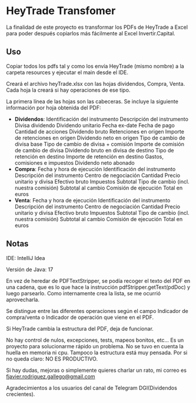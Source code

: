 # HeyTrade Transfomer

La finalidad de este proyecto es transformar los PDFs de HeyTrade a Excel para poder después copiarlos más fácilmente al Excel Invertir.Capital.

## Uso

Copiar todos los pdfs tal y como los envía HeyTrade (mismo nombre) a la carpeta resources y ejecutar el main desde el IDE.

Creará el archivo heyTrade.xlsx con las hojas dividendos, Compra, Venta. Cada hoja la creará si hay operaciones de ese tipo.

La primera línea de las hojas son las cabeceras. Se incluye la siguiente información por hoja obtenida del PDF:
* **Dividendos**:  Identificación del instrumento	Descripción del instrumento	Divisa dividendo	Dividendo unitario	Fecha ex-date	Fecha de pago	Cantidad de acciones	Dividendo bruto	Retenciones en origen	Importe de retenciones en origen	Dividendo neto en origen	Tipo de cambio de divisa base	Tipo de cambio de divisa + comisión	Importe de comisión de cambio de divisa	Dividendo bruto en divisa de destino	Tipo de retención en destino	Importe de retención en destino	Gastos, comisiones e impuestos	Dividendo neto abonado
* **Compra**: Fecha y hora de ejecución	Identificación del instrumento	Descripción del instrumento	Centro de negociación	Cantidad	Precio unitario y divisa	Efectivo bruto	Impuestos	Subtotal	Tipo de cambio (incl. nuestra comisión)	Subtotal al cambio	Comisión de ejecución	Total en euros
* **Venta**: Fecha y hora de ejecución	Identificación del instrumento	Descripción del instrumento	Centro de negociación	Cantidad	Precio unitario y divisa	Efectivo bruto	Impuestos	Subtotal	Tipo de cambio (incl. nuestra comisión)	Subtotal al cambio	Comisión de ejecución	Total en euros

## Notas

IDE: IntelliJ Idea

Versión de Java: 17

En vez de heredar de PDFTextStripper, se podía recoger el texto del PDF en una cadena, que es lo que hace la instrucción pdfStripper.getText(pdDoc) y luego parsearlo.
Como internamente crea la lista, se me ocurrió aprovecharla.

Se distingue entre las diferentes operaciones según el campo Indicador de compra/venta o Indicador de operación que viene en el PDF.

Si HeyTrade cambia la estructura del PDF, deja de funcionar.

No hay control de nulos, excepciones, tests, mapeos bonitos, etc... Es un proyecto para solucionarme rápido un problema.
No se tuvo en cuenta la huella en memoria ni cpu. Tampoco la estructura está muy pensada. 
Por si no queda claro: NO ES PRODUCTIVO.

Si hay dudas, mejoras o simplemente quieres charlar un rato, mi correo es fjavier.rodriguez.gallego@gmail.com

Agradecimientos a los usuarios del canal de Telegram DGI(Dividendos crecientes).